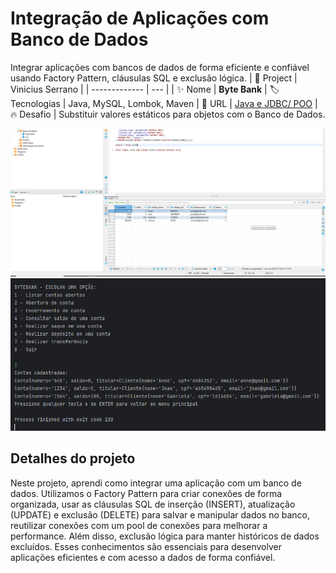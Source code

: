 # Integração de Aplicações com Banco de Dados

Integrar aplicações com bancos de dados de forma eficiente e confiável usando Factory Pattern, cláusulas SQL e exclusão lógica.
| 💾 Project | Vinicius Serrano    |
| -------------  | --- |
| :sparkles: Nome        | **Byte Bank**
| :label: Tecnologias | Java, MySQL, Lombok, Maven
| :rocket: URL         | [Java e JDBC/ POO](https://github.com/viniciusserrano/Projeto-JavaJdbc)
| :fire: Desafio     | Substituir valores estáticos para objetos com o Banco de Dados.

<!-- Inserir imagem com a #vitrinedev ao final do link -->
![](BancoDeDados.png#vitrinedev)
![](application.png#vitrinedev)

## Detalhes do projeto

Neste projeto, aprendi como integrar uma aplicação com um banco de dados. Utilizamos o Factory Pattern para criar conexões de forma organizada, usar as cláusulas SQL de inserção (INSERT), atualização (UPDATE) e exclusão (DELETE) para salvar e manipular dados no banco, reutilizar conexões com um pool de conexões para melhorar a performance. Além disso, exclusão lógica para manter históricos de dados excluídos. Esses conhecimentos são essenciais para desenvolver aplicações eficientes e com acesso a dados de forma confiável.
